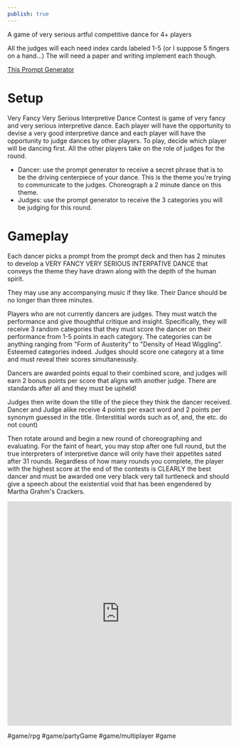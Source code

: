 ```yaml
---
publish: true
---
```

A game of very serious artful competitive dance for 4+ players

All the judges will each need index cards labeled 1-5 (or I suppose 5 fingers on a hand...)
The will need a paper and writing implement each though.

[This Prompt Generator](https://editor.p5js.org/JohnBezark/present/0fOgsT3o1)

# Setup
Very Fancy Very Serious Interpretive Dance Contest is game of very fancy and very serious interpretive dance. Each player will have the opportunity to devise a very good interpretive dance and each player will have the opportunity to judge dances by other players.  To play, decide which player will be dancing first. All the other players take on the role of judges for the round.

- Dancer: use the prompt generator to receive a secret phrase that is to be the driving centerpiece of your dance. This is the theme you're trying to communicate to the judges. Choreograph a 2 minute dance on this theme.
- Judges: use the prompt generator to receive the 3 categories you will be judging for this round.

# Gameplay
Each dancer picks a prompt from the prompt deck and then has 2 minutes to develop a VERY FANCY VERY SERIOUS INTERPATIVE DANCE that conveys the theme they have drawn along with the depth of the human spirit.

They may use any accompanying music if they like. Their Dance should be no longer than three minutes.

Players who are not currently dancers are judges. They must watch the performance and give thoughtful critique and insight. Specifically, they will receive 3 random categories that they must score the dancer on their performance from 1-5 points in each category. The categories can be anything ranging from "Form of Austerity" to "Density of Head Wiggling". Esteemed categories indeed. Judges should score one category at a time and must reveal their scores simultaneously.

Dancers are awarded points equal to their combined score, and judges will earn 2 bonus points per score that aligns with another judge. There are standards after all and they must be upheld! 

Judges then write down the title of the piece they think the dancer received. Dancer and Judge alike receive 4 points per exact word and 2 points per synonym guessed in the title. (Interstitial words such as of, and, the etc. do not count)

Then rotate around and begin a new round of choreographing and evaluating. For the faint of heart, you may stop after one full round, but the true interpreters of interpretive dance will only have their appetites sated after 31 rounds. Regardless of how many rounds you complete, the player with the highest score at the end of the contests is CLEARLY the best dancer and must be awarded one very black very tall turtleneck and should give a speech about the existential void that has been engendered by Martha Grahm's Crackers.

<div style="position: relative; padding-bottom: 100%; height: 0;"><iframe src="https://www.loom.com/embed/8fdd914f9a9b493eb0b753ec1c581ed2" frameborder="0" webkitallowfullscreen mozallowfullscreen allowfullscreen style="position: absolute; top: 0; left: 0; width: 100%; height: 100%;"></iframe></div>

#game/rpg #game/partyGame #game/multiplayer #game
